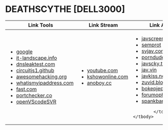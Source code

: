 
<div id="header"><h1> DEATHSCYTHE [DELL3000] </h1></div>
<div id="body">

<table>
	<thead>
	<tr><th>Link Tools</th><th>Link Stream</th><th>Link Adult</th></tr>
	</thead>
	<tbody>
		<tr>
			<td>
<ul>
<li><a href="https://google.com">google</a></li>
<li><a href="https://sysadmin.it-landscape.info">it-landscape.info</a></li>
<li><a href="https://www.dnsleaktest.com">dnsleaktest.com</a></li>
<li><a href="https://github.com/SEVA77/circuitjs1">circuitjs1.github</a></li>
<li><a href="https://awesomehacking.org/">awesomehacking.org</a></li>
<li><a href="https://whatismyipaddress.com/">whatismyipaddress.com</a></li>
<li><a href="https://fast.com/">fast.com</a></li>
<li><a href="https://portchecker.co">portchecker.co</a></li>
<li><a href="https://github.com/gitpod-io/openvscode-server">openVScodeSVR</a></li>
</ul>
			</td>
			<td>
<ul>
<li><a href="https://youtube.com/">youtube.com</a></li>
<li><a href="https://kshowonline.com/">kshowonline.com</a></li>
<li><a href="https://anoboy.cc/">anoboy.cc</a></li>
</ul>				
			</td>
			<td>
<ul>
<li><a href="http://javscreens.com">javscreens.com</a></li>
<li><a href="http://93.115.24.210/?utm_source=rebrandly&utm_medium=notice">semprot</a></li>
<li><a href="https://svjav.com/">svjav.com</a></li>
<li><a href="https://porndude.com">porndude.com</a></li>
<li><a href="https://javsky.tv">javscky.tv</a></li>
<li><a href="https://jav.vin/">jav.vin</a></li>    	
<li><a href="https://javkiss.net/">javkiss.net</a></li>    	
<li><a href="https://zuvid.blogspot.com/">zuvid.blogspot.com</a></li>    	
<li><a href="https://bokepjepangjav.com/">bokepjepangjav.com</a></li>    	
<li><a href="https://www.forumophilia.com/">forumophilia.com</a></li>
<li><a href="http://spankbang.com">spankbang.com</a></li>
</ul>
				
			</td></tr>
	</tbody>
</table>
	


</body>
</html>

